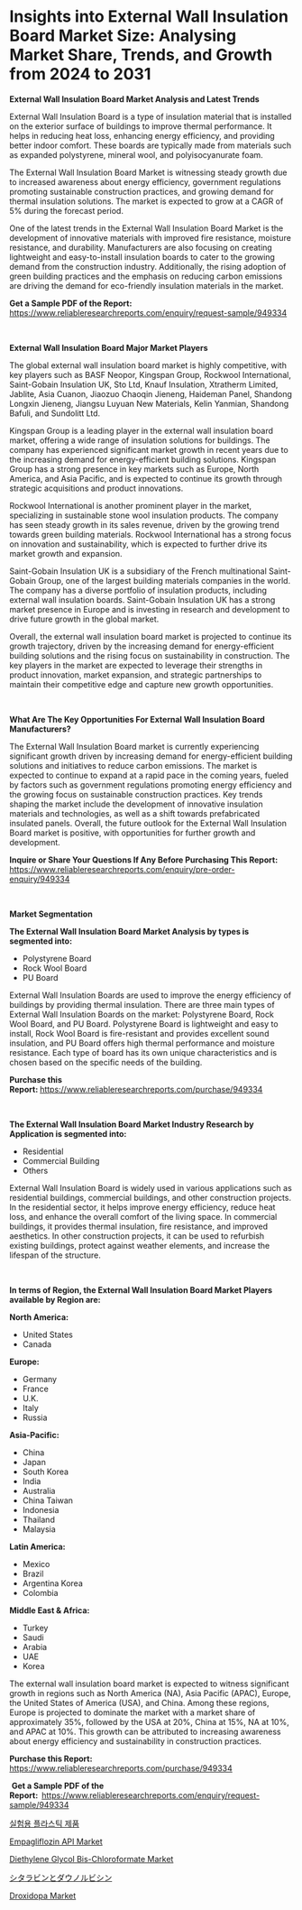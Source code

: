 <p><h1>Insights into External Wall Insulation Board Market Size: Analysing Market Share, Trends, and Growth from 2024 to 2031</h1></p><p><strong>External Wall Insulation Board Market Analysis and Latest Trends</strong></p>
<p><p>External Wall Insulation Board is a type of insulation material that is installed on the exterior surface of buildings to improve thermal performance. It helps in reducing heat loss, enhancing energy efficiency, and providing better indoor comfort. These boards are typically made from materials such as expanded polystyrene, mineral wool, and polyisocyanurate foam.</p><p>The External Wall Insulation Board Market is witnessing steady growth due to increased awareness about energy efficiency, government regulations promoting sustainable construction practices, and growing demand for thermal insulation solutions. The market is expected to grow at a CAGR of 5% during the forecast period.</p><p>One of the latest trends in the External Wall Insulation Board Market is the development of innovative materials with improved fire resistance, moisture resistance, and durability. Manufacturers are also focusing on creating lightweight and easy-to-install insulation boards to cater to the growing demand from the construction industry. Additionally, the rising adoption of green building practices and the emphasis on reducing carbon emissions are driving the demand for eco-friendly insulation materials in the market.</p></p>
<p><strong>Get a Sample PDF of the Report:&nbsp;</strong> <a href="https://www.reliableresearchreports.com/enquiry/request-sample/949334">https://www.reliableresearchreports.com/enquiry/request-sample/949334</a></p>
<p>&nbsp;</p>
<p><strong>External Wall Insulation Board Major Market Players</strong></p>
<p><p>The global external wall insulation board market is highly competitive, with key players such as BASF Neopor, Kingspan Group, Rockwool International, Saint-Gobain Insulation UK, Sto Ltd, Knauf Insulation, Xtratherm Limited, Jablite, Asia Cuanon, Jiaozuo Chaoqin Jieneng, Haideman Panel, Shandong Longxin Jieneng, Jiangsu Luyuan New Materials, Kelin Yanmian, Shandong Bafuli, and Sundolitt Ltd.</p><p>Kingspan Group is a leading player in the external wall insulation board market, offering a wide range of insulation solutions for buildings. The company has experienced significant market growth in recent years due to the increasing demand for energy-efficient building solutions. Kingspan Group has a strong presence in key markets such as Europe, North America, and Asia Pacific, and is expected to continue its growth through strategic acquisitions and product innovations.</p><p>Rockwool International is another prominent player in the market, specializing in sustainable stone wool insulation products. The company has seen steady growth in its sales revenue, driven by the growing trend towards green building materials. Rockwool International has a strong focus on innovation and sustainability, which is expected to further drive its market growth and expansion.</p><p>Saint-Gobain Insulation UK is a subsidiary of the French multinational Saint-Gobain Group, one of the largest building materials companies in the world. The company has a diverse portfolio of insulation products, including external wall insulation boards. Saint-Gobain Insulation UK has a strong market presence in Europe and is investing in research and development to drive future growth in the global market.</p><p>Overall, the external wall insulation board market is projected to continue its growth trajectory, driven by the increasing demand for energy-efficient building solutions and the rising focus on sustainability in construction. The key players in the market are expected to leverage their strengths in product innovation, market expansion, and strategic partnerships to maintain their competitive edge and capture new growth opportunities.</p></p>
<p>&nbsp;</p>
<p><strong>What Are The Key Opportunities For External Wall Insulation Board Manufacturers?</strong></p>
<p><p>The External Wall Insulation Board market is currently experiencing significant growth driven by increasing demand for energy-efficient building solutions and initiatives to reduce carbon emissions. The market is expected to continue to expand at a rapid pace in the coming years, fueled by factors such as government regulations promoting energy efficiency and the growing focus on sustainable construction practices. Key trends shaping the market include the development of innovative insulation materials and technologies, as well as a shift towards prefabricated insulated panels. Overall, the future outlook for the External Wall Insulation Board market is positive, with opportunities for further growth and development.</p></p>
<p><strong>Inquire or Share Your Questions If Any Before Purchasing This Report:</strong> <a href="https://www.reliableresearchreports.com/enquiry/pre-order-enquiry/949334">https://www.reliableresearchreports.com/enquiry/pre-order-enquiry/949334</a></p>
<p>&nbsp;</p>
<p><strong>Market Segmentation</strong></p>
<p><strong>The External Wall Insulation Board Market Analysis by types is segmented into:</strong></p>
<p><ul><li>Polystyrene Board</li><li>Rock Wool Board</li><li>PU Board</li></ul></p>
<p><p>External Wall Insulation Boards are used to improve the energy efficiency of buildings by providing thermal insulation. There are three main types of External Wall Insulation Boards on the market: Polystyrene Board, Rock Wool Board, and PU Board. Polystyrene Board is lightweight and easy to install, Rock Wool Board is fire-resistant and provides excellent sound insulation, and PU Board offers high thermal performance and moisture resistance. Each type of board has its own unique characteristics and is chosen based on the specific needs of the building.</p></p>
<p><strong>Purchase this Report:&nbsp;</strong><a href="https://www.reliableresearchreports.com/purchase/949334">https://www.reliableresearchreports.com/purchase/949334</a></p>
<p>&nbsp;</p>
<p><strong>The External Wall Insulation Board Market Industry Research by Application is segmented into:</strong></p>
<p><ul><li>Residential</li><li>Commercial Building</li><li>Others</li></ul></p>
<p><p>External Wall Insulation Board is widely used in various applications such as residential buildings, commercial buildings, and other construction projects. In the residential sector, it helps improve energy efficiency, reduce heat loss, and enhance the overall comfort of the living space. In commercial buildings, it provides thermal insulation, fire resistance, and improved aesthetics. In other construction projects, it can be used to refurbish existing buildings, protect against weather elements, and increase the lifespan of the structure.</p></p>
<p>&nbsp;</p>
<p><strong>In terms of Region, the External Wall Insulation Board Market Players available by Region are:</strong></p>
<p>
    <p> <strong> North America: </strong>
        <ul>
            <li>United States</li>
            <li>Canada</li>
        </ul>
        </p> 
    <p> <strong> Europe: </strong>
        <ul>
            <li>Germany</li>
            <li>France</li>
            <li>U.K.</li>
            <li>Italy</li>
            <li>Russia</li>
        </ul>
        </p> 
    <p> <strong> Asia-Pacific: </strong>
        <ul>
            <li>China</li>
            <li>Japan</li>
            <li>South Korea</li>
            <li>India</li>
            <li>Australia</li>
            <li>China Taiwan</li>
            <li>Indonesia</li>
            <li>Thailand</li>
            <li>Malaysia</li>
        </ul>
        </p> 
    <p> <strong> Latin America: </strong>
        <ul>
            <li>Mexico</li>
            <li>Brazil</li>
            <li>Argentina Korea</li>
            <li>Colombia</li>
        </ul>
        </p> 
    <p> <strong> Middle East & Africa: </strong>
        <ul>
            <li>Turkey</li>
            <li>Saudi</li>
            <li>Arabia</li>
            <li>UAE</li>
            <li>Korea</li>
        </ul>
    </p>
    </p>
<p><p>The external wall insulation board market is expected to witness significant growth in regions such as North America (NA), Asia Pacific (APAC), Europe, the United States of America (USA), and China. Among these regions, Europe is projected to dominate the market with a market share of approximately 35%, followed by the USA at 20%, China at 15%, NA at 10%, and APAC at 10%. This growth can be attributed to increasing awareness about energy efficiency and sustainability in construction practices.</p></p>
<p><strong>Purchase this Report: </strong><a href="https://www.reliableresearchreports.com/purchase/949334">https://www.reliableresearchreports.com/purchase/949334</a></p>
<p>&nbsp;<strong>Get a Sample PDF of the Report:&nbsp;&nbsp;</strong><a href="https://www.reliableresearchreports.com/enquiry/request-sample/949334">https://www.reliableresearchreports.com/enquiry/request-sample/949334</a></p>
<p><strong></strong></p>
<p><p><a href="https://medium.com/@moulafa/%EC%97%B0%EA%B5%AC%EC%8B%A4-%ED%94%8C%EB%9D%BC%EC%8A%A4%ED%8B%B1-%EC%9A%A9%ED%92%88-%EC%8B%9C%EC%9E%A5-%EA%B7%9C%EB%AA%A8-cagr-%EB%8F%99%ED%96%A5-2024-2030-5ca3eb39abc6">실험용 플라스틱 제품</a></p><p><a href="https://github.com/jodemen/Market-Research-Report-List-1/blob/main/empagliflozin-api-market.md">Empagliflozin API Market</a></p><p><a href="https://issuu.com/reportprime-2/docs/diethylene-glycol-bis-chloroformate-market-size-20">Diethylene Glycol Bis-Chloroformate Market</a></p><p><a href="https://github.com/oafhukehf4709715/Market-Research-Report-List-1/blob/main/8815608193418.md">シタラビンとダウノルビシン</a></p><p><a href="https://github.com/jj19131/Market-Research-Report-List-1/blob/main/droxidopa-market.md">Droxidopa Market</a></p></p>